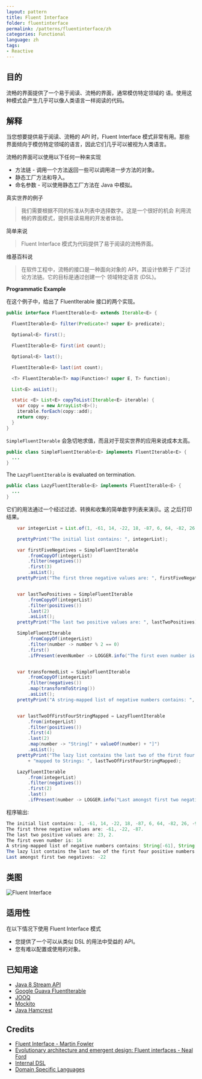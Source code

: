 ```yaml
---
layout: pattern
title: Fluent Interface
folder: fluentinterface
permalink: /patterns/fluentinterface/zh
categories: Functional
language: zh
tags:
- Reactive
---
```


## 目的
流畅的界面提供了一个易于阅读、流畅的界面，通常模仿特定领域的
语。使用这种模式会产生几乎可以像人类语言一样阅读的代码。


## 解释

当您想要提供易于阅读、流畅的 API 时，Fluent Interface 模式非常有用。那些
界面倾向于模仿特定领域的语言，因此它们几乎可以被视为人类语言。

流畅的界面可以使用以下任何一种来实现

* 方法链 - 调用一个方法返回一些可以调用进一步方法的对象。
* 静态工厂方法和导入。
* 命名参数 - 可以使用静态工厂方法在 Java 中模拟。

真实世界的例子

> 我们需要根据不同的标准从列表中选择数字。这是一个很好的机会
> 利用流畅的界面模式，提供易读易用的开发者体验。

简单来说

> Fluent Interface 模式为代码提供了易于阅读的流畅界面。

维基百科说

> 在软件工程中，流畅的接口是一种面向对象的 API，其设计依赖于
> 广泛讨论方法链。它的目标是通过创建一个
> 领域特定语言 (DSL)。

**Programmatic Example**

在这个例子中，给出了 FluentIterable 接口的两个实现。

```java
public interface FluentIterable<E> extends Iterable<E> {

  FluentIterable<E> filter(Predicate<? super E> predicate);

  Optional<E> first();

  FluentIterable<E> first(int count);

  Optional<E> last();

  FluentIterable<E> last(int count);

  <T> FluentIterable<T> map(Function<? super E, T> function);

  List<E> asList();

  static <E> List<E> copyToList(Iterable<E> iterable) {
    var copy = new ArrayList<E>();
    iterable.forEach(copy::add);
    return copy;
  }
}
```

`SimpleFluentIterable` 会急切地求值，而且对于现实世界的应用来说成本太高。
```java
public class SimpleFluentIterable<E> implements FluentIterable<E> {
  ...
}
```

The `LazyFluentIterable` is evaluated on termination.

```java
public class LazyFluentIterable<E> implements FluentIterable<E> {
  ...
}
```

它们的用法通过一个经过过滤、转换和收集的简单数字列表来演示。这
之后打印结果。
```java
    var integerList = List.of(1, -61, 14, -22, 18, -87, 6, 64, -82, 26, -98, 97, 45, 23, 2, -68);

    prettyPrint("The initial list contains: ", integerList);

    var firstFiveNegatives = SimpleFluentIterable
        .fromCopyOf(integerList)
        .filter(negatives())
        .first(3)
        .asList();
    prettyPrint("The first three negative values are: ", firstFiveNegatives);


    var lastTwoPositives = SimpleFluentIterable
        .fromCopyOf(integerList)
        .filter(positives())
        .last(2)
        .asList();
    prettyPrint("The last two positive values are: ", lastTwoPositives);

    SimpleFluentIterable
        .fromCopyOf(integerList)
        .filter(number -> number % 2 == 0)
        .first()
        .ifPresent(evenNumber -> LOGGER.info("The first even number is: {}", evenNumber));


    var transformedList = SimpleFluentIterable
        .fromCopyOf(integerList)
        .filter(negatives())
        .map(transformToString())
        .asList();
    prettyPrint("A string-mapped list of negative numbers contains: ", transformedList);


    var lastTwoOfFirstFourStringMapped = LazyFluentIterable
        .from(integerList)
        .filter(positives())
        .first(4)
        .last(2)
        .map(number -> "String[" + valueOf(number) + "]")
        .asList();
    prettyPrint("The lazy list contains the last two of the first four positive numbers "
        + "mapped to Strings: ", lastTwoOfFirstFourStringMapped);

    LazyFluentIterable
        .from(integerList)
        .filter(negatives())
        .first(2)
        .last()
        .ifPresent(number -> LOGGER.info("Last amongst first two negatives: {}", number));
```

程序输出:

```java
The initial list contains: 1, -61, 14, -22, 18, -87, 6, 64, -82, 26, -98, 97, 45, 23, 2, -68.
The first three negative values are: -61, -22, -87.
The last two positive values are: 23, 2.
The first even number is: 14
A string-mapped list of negative numbers contains: String[-61], String[-22], String[-87], String[-82], String[-98], String[-68].
The lazy list contains the last two of the first four positive numbers mapped to Strings: String[18], String[6].
Last amongst first two negatives: -22    
```

## 类图

![Fluent Interface](./etc/fluentinterface.png "Fluent Interface")

## 适用性

在以下情况下使用 Fluent Interface 模式

* 您提供了一个可以从类似 DSL 的用法中受益的 API。
* 您有难以配置或使用的对象。

## 已知用途

* [Java 8 Stream API](http://www.oracle.com/technetwork/articles/java/ma14-java-se-8-streams-2177646.html)
* [Google Guava FluentIterable](https://github.com/google/guava/wiki/FunctionalExplained)
* [JOOQ](http://www.jooq.org/doc/3.0/manual/getting-started/use-cases/jooq-as-a-standalone-sql-builder/)
* [Mockito](http://mockito.org/)
* [Java Hamcrest](http://code.google.com/p/hamcrest/wiki/Tutorial)

## Credits

* [Fluent Interface - Martin Fowler](http://www.martinfowler.com/bliki/FluentInterface.html)
* [Evolutionary architecture and emergent design: Fluent interfaces - Neal Ford](http://www.ibm.com/developerworks/library/j-eaed14/)
* [Internal DSL](http://www.infoq.com/articles/internal-dsls-java)
* [Domain Specific Languages](https://www.amazon.com/gp/product/0321712943/ref=as_li_tl?ie=UTF8&tag=javadesignpat-20&camp=1789&creative=9325&linkCode=as2&creativeASIN=0321712943&linkId=ad8351d6f5be7d8b7ecdb650731f85df)
